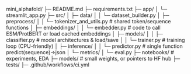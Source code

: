 mini_alphafold/
├─ README.md
├─ requirements.txt
├─ app/
│  └─ streamlit_app.py
├─ src/
│  ├─ data/
│  │  └─ dataset_builder.py
│  ├─ preprocess/
│  │  └─ tokenizer_and_utils.py   # shared token/sequence functions
│  ├─ embeddings/
│  │  └─ embedder.py              # code to call ESM/ProtBERT or load cached embeddings
│  ├─ models/
│  │  ├─ classifier.py            # model architectures & load/save
│  │  └─ trainer.py               # training loop (CPU-friendly)
│  ├─ inference/
│  │  └─ predictor.py             # single function predict(sequence)->json
│  └─ metrics/
│     └─ eval.py
├─ notebooks/                      # experiments, EDA
├─ models/                         # small weights, or pointers to HF hub
├─ tests/
├─ .github/workflows/ci.yml
